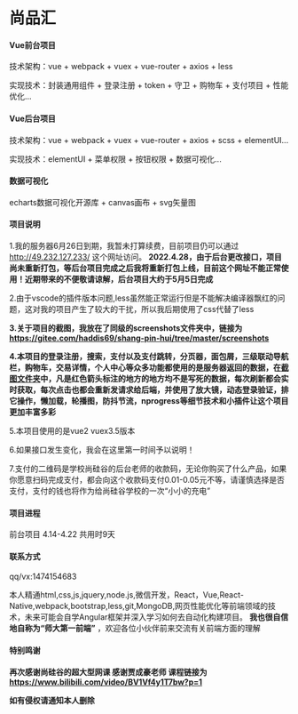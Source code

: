 # 尚品汇

#### Vue前台项目
 技术架构：vue + webpack + vuex + vue-router + axios + less

 实现技术：封装通用组件 + 登录注册 + token + 守卫 + 购物车 + 支付项目 + 性能优化...

#### Vue后台项目
 技术架构：vue + webpack + vuex + vue-router + axios + scss + elementUI...
 
 实现技术：elementUI + 菜单权限 + 按钮权限 + 数据可视化...

#### 数据可视化
 echarts数据可视化开源库 + canvas画布 + svg矢量图

#### 项目说明

1.我的服务器6月26日到期，我暂未打算续费，目前项目仍可以通过 http://49.232.127.233/ 这个网址访问。
 **2022.4.28，由于后台更改接口，项目尚未重新打包，等后台项目完成之后我将重新打包上线，目前这个网址不能正常使用！近期带来的不便敬请谅解，后台项目大约于5月5日完成** 

2.由于vscode的插件版本问题,less虽然能正常运行但是不能解决编译器飘红的问题，这对我的项目产生了较大的干扰，所以我后期使用了css代替了less

 **3.关于项目的截图，我放在了同级的screenshots文件夹中，链接为 https://gitee.com/haddis69/shang-pin-hui/tree/master/screenshots** 

 **4.本项目的登录注册，搜索，支付以及支付跳转，分页器，面包屑，三级联动导航栏，购物车，交易详情，个人中心等众多功能都使用的是服务器返回的数据，在[截图文件夹](https://gitee.com/haddis69/shang-pin-hui/tree/master/screenshots)中，凡是红色箭头标注的地方的地方均不是写死的数据，每次刷新都会实时获取，每次点击也都会重新发请求给后端，并使用了放大镜，动态登录验证，排它操作，懒加载，轮播图，防抖节流，nprogress等细节技术和小插件让这个项目更加丰富多彩** 

5.本项目使用的是vue2 vuex3.5版本

6.如果接口发生变化，我会在这里第一时间予以说明！

7.支付的二维码是学校尚硅谷的后台老师的收款码，无论你购买了什么产品，如果你愿意扫码完成支付，都会向这个收款码支付0.01-0.05元不等，请谨慎选择是否支付，支付的钱也将作为给尚硅谷学校的一次“小小的充电”

#### 项目进程

前台项目 4.14-4.22 共用时9天

#### 联系方式 

qq/vx:1474154683 

本人精通html,css,js,jquery,node.js,微信开发，React，Vue,React-Native,webpack,bootstrap,less,git,MongoDB,网页性能优化等前端领域的技术，未来可能会自学Angular框架并深入学习如何去自动化构建项目。 **我也很自信地自称为“师大第一前端”** ，欢迎各位小伙伴前来交流有关前端方面的理解
 
#### 特别鸣谢

  **再次感谢尚硅谷的超大型网课 感谢贾成豪老师 课程链接为 https://www.bilibili.com/video/BV1Vf4y1T7bw?p=1** 

 **如有侵权请通知本人删除** 
  